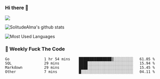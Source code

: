 ### Hi there 👋

<p>
  <a href="https://count.getloli.com/"><img src="https://count.getloli.com/get/@:solitudealma"></a>
</p>

![SolitudeAlma's github stats](https://github-readme-stats.vercel.app/api?username=solitudealma&show_icons=true&theme=radical)

![Most Used Languages](https://github-readme-stats.vercel.app/api/top-langs/?username=solitudealma&layout=compact&hide_border=true&theme=dark)
<!-- ![visitors](https://visitor-badge.glitch.me/badge?page_id=solitudealma.solitudealma.id) -->


### :dart: Weekly Fuck The Code

<!--START_SECTION:waka-->

```text
Go                1 hr 54 mins    ███████████████▒░░░░░░░░░   61.05 %
SQL               29 mins         ████░░░░░░░░░░░░░░░░░░░░░   15.94 %
Markdown          29 mins         ████░░░░░░░░░░░░░░░░░░░░░   15.45 %
Other             7 mins          █░░░░░░░░░░░░░░░░░░░░░░░░   04.11 %
```

<!--END_SECTION:waka-->
